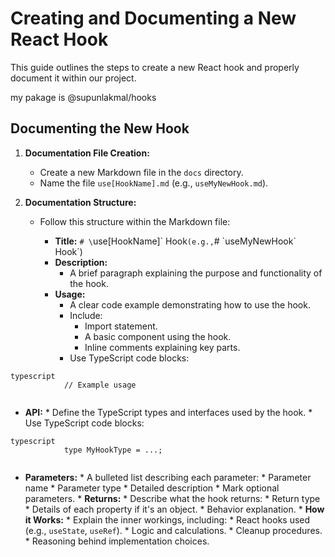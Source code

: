 # Creating and Documenting a New React Hook

This guide outlines the steps to create a new React hook and properly document it within our project.

my pakage  is @supunlakmal/hooks

## Documenting the New Hook

1.  **Documentation File Creation:**
    *   Create a new Markdown file in the `docs` directory.
    *   Name the file `use[HookName].md` (e.g., `useMyNewHook.md`).

2.  **Documentation Structure:**
    *   Follow this structure within the Markdown file:

        *   **Title:** `# \`use[HookName]\` Hook` (e.g., `# \`useMyNewHook\` Hook`)
        *   **Description:**
            *   A brief paragraph explaining the purpose and functionality of the hook.
        *   **Usage:**
            *   A clear code example demonstrating how to use the hook.
            *   Include:
                *   Import statement.
                *   A basic component using the hook.
                *   Inline comments explaining key parts.
            *   Use TypeScript code blocks:
```
typescript
            // Example usage
            
```
*   **API:**
            *   Define the TypeScript types and interfaces used by the hook.
            *   Use TypeScript code blocks:
```
typescript
            type MyHookType = ...;
            
```
*   **Parameters:**
            *   A bulleted list describing each parameter:
                *   Parameter name
                *   Parameter type
                *   Detailed description
                *   Mark optional parameters.
        *   **Returns:**
            *   Describe what the hook returns:
                *   Return type
                *   Details of each property if it's an object.
                *   Behavior explanation.
        *   **How it Works:**
            *   Explain the inner workings, including:
                *   React hooks used (e.g., `useState`, `useRef`).
                *   Logic and calculations.
                *   Cleanup procedures.
                *   Reasoning behind implementation choices.
